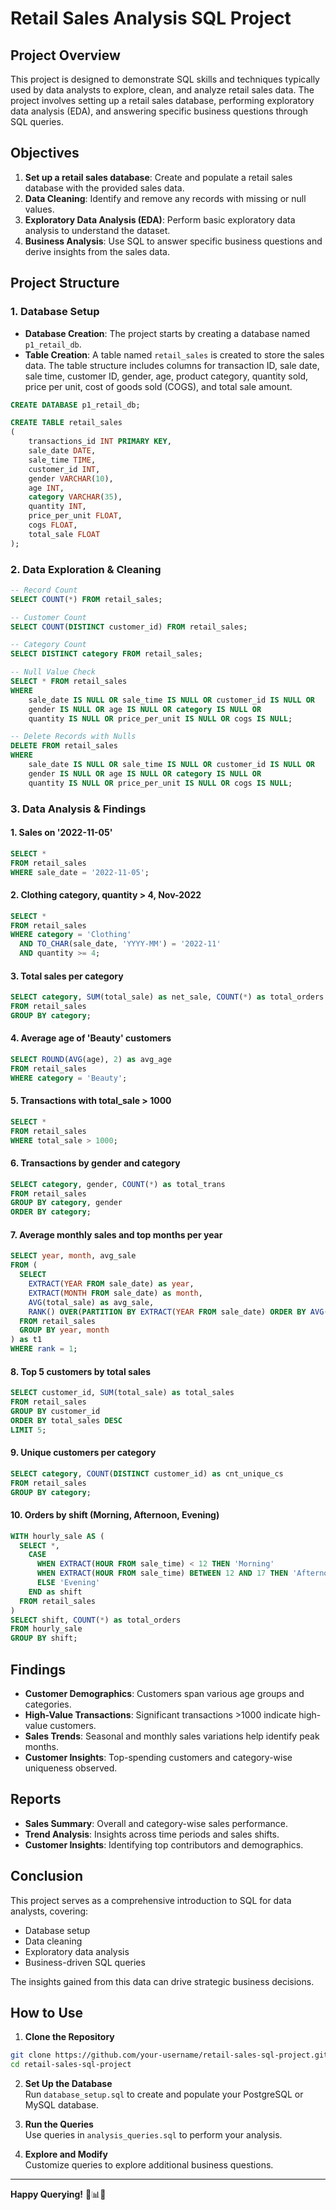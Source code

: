 # Retail Sales Analysis SQL Project

## Project Overview

This project is designed to demonstrate SQL skills and techniques typically used by data analysts to explore, clean, and analyze retail sales data. The project involves setting up a retail sales database, performing exploratory data analysis (EDA), and answering specific business questions through SQL queries.

## Objectives

1. **Set up a retail sales database**: Create and populate a retail sales database with the provided sales data.
2. **Data Cleaning**: Identify and remove any records with missing or null values.
3. **Exploratory Data Analysis (EDA)**: Perform basic exploratory data analysis to understand the dataset.
4. **Business Analysis**: Use SQL to answer specific business questions and derive insights from the sales data.

## Project Structure

### 1. Database Setup

- **Database Creation**: The project starts by creating a database named `p1_retail_db`.
- **Table Creation**: A table named `retail_sales` is created to store the sales data. The table structure includes columns for transaction ID, sale date, sale time, customer ID, gender, age, product category, quantity sold, price per unit, cost of goods sold (COGS), and total sale amount.

```sql
CREATE DATABASE p1_retail_db;

CREATE TABLE retail_sales
(
    transactions_id INT PRIMARY KEY,
    sale_date DATE,	
    sale_time TIME,
    customer_id INT,	
    gender VARCHAR(10),
    age INT,
    category VARCHAR(35),
    quantity INT,
    price_per_unit FLOAT,	
    cogs FLOAT,
    total_sale FLOAT
);
```

### 2. Data Exploration & Cleaning

```sql
-- Record Count
SELECT COUNT(*) FROM retail_sales;

-- Customer Count
SELECT COUNT(DISTINCT customer_id) FROM retail_sales;

-- Category Count
SELECT DISTINCT category FROM retail_sales;

-- Null Value Check
SELECT * FROM retail_sales
WHERE
    sale_date IS NULL OR sale_time IS NULL OR customer_id IS NULL OR
    gender IS NULL OR age IS NULL OR category IS NULL OR
    quantity IS NULL OR price_per_unit IS NULL OR cogs IS NULL;

-- Delete Records with Nulls
DELETE FROM retail_sales
WHERE
    sale_date IS NULL OR sale_time IS NULL OR customer_id IS NULL OR
    gender IS NULL OR age IS NULL OR category IS NULL OR
    quantity IS NULL OR price_per_unit IS NULL OR cogs IS NULL;
```

### 3. Data Analysis & Findings

#### 1. Sales on '2022-11-05'
```sql
SELECT *
FROM retail_sales
WHERE sale_date = '2022-11-05';
```

#### 2. Clothing category, quantity > 4, Nov-2022
```sql
SELECT *
FROM retail_sales
WHERE category = 'Clothing'
  AND TO_CHAR(sale_date, 'YYYY-MM') = '2022-11'
  AND quantity >= 4;
```

#### 3. Total sales per category
```sql
SELECT category, SUM(total_sale) as net_sale, COUNT(*) as total_orders
FROM retail_sales
GROUP BY category;
```

#### 4. Average age of 'Beauty' customers
```sql
SELECT ROUND(AVG(age), 2) as avg_age
FROM retail_sales
WHERE category = 'Beauty';
```

#### 5. Transactions with total_sale > 1000
```sql
SELECT *
FROM retail_sales
WHERE total_sale > 1000;
```

#### 6. Transactions by gender and category
```sql
SELECT category, gender, COUNT(*) as total_trans
FROM retail_sales
GROUP BY category, gender
ORDER BY category;
```

#### 7. Average monthly sales and top months per year
```sql
SELECT year, month, avg_sale
FROM (
  SELECT
    EXTRACT(YEAR FROM sale_date) as year,
    EXTRACT(MONTH FROM sale_date) as month,
    AVG(total_sale) as avg_sale,
    RANK() OVER(PARTITION BY EXTRACT(YEAR FROM sale_date) ORDER BY AVG(total_sale) DESC) as rank
  FROM retail_sales
  GROUP BY year, month
) as t1
WHERE rank = 1;
```

#### 8. Top 5 customers by total sales
```sql
SELECT customer_id, SUM(total_sale) as total_sales
FROM retail_sales
GROUP BY customer_id
ORDER BY total_sales DESC
LIMIT 5;
```

#### 9. Unique customers per category
```sql
SELECT category, COUNT(DISTINCT customer_id) as cnt_unique_cs
FROM retail_sales
GROUP BY category;
```

#### 10. Orders by shift (Morning, Afternoon, Evening)
```sql
WITH hourly_sale AS (
  SELECT *,
    CASE
      WHEN EXTRACT(HOUR FROM sale_time) < 12 THEN 'Morning'
      WHEN EXTRACT(HOUR FROM sale_time) BETWEEN 12 AND 17 THEN 'Afternoon'
      ELSE 'Evening'
    END as shift
  FROM retail_sales
)
SELECT shift, COUNT(*) as total_orders
FROM hourly_sale
GROUP BY shift;
```

## Findings

- **Customer Demographics**: Customers span various age groups and categories.
- **High-Value Transactions**: Significant transactions >1000 indicate high-value customers.
- **Sales Trends**: Seasonal and monthly sales variations help identify peak months.
- **Customer Insights**: Top-spending customers and category-wise uniqueness observed.

## Reports

- **Sales Summary**: Overall and category-wise sales performance.
- **Trend Analysis**: Insights across time periods and sales shifts.
- **Customer Insights**: Identifying top contributors and demographics.

## Conclusion

This project serves as a comprehensive introduction to SQL for data analysts, covering:
- Database setup
- Data cleaning
- Exploratory data analysis
- Business-driven SQL queries

The insights gained from this data can drive strategic business decisions.

## How to Use

1. **Clone the Repository**
```bash
git clone https://github.com/your-username/retail-sales-sql-project.git
cd retail-sales-sql-project
```

2. **Set Up the Database**  
Run `database_setup.sql` to create and populate your PostgreSQL or MySQL database.

3. **Run the Queries**  
Use queries in `analysis_queries.sql` to perform your analysis.

4. **Explore and Modify**  
Customize queries to explore additional business questions.

---

**Happy Querying!** 🧠📊💡

